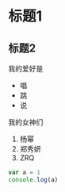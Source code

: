 # 标题1
## 标题2

我的爱好是

* 唱
* 跳
* 说

我的女神们

1. 杨幂
2. 郑秀妍
3. ZRQ

```javascript
var a = 1
console.log(a)
```

